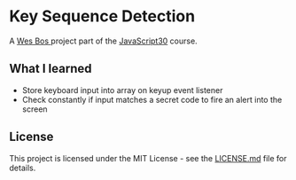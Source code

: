 # Key Sequence Detection

A [Wes Bos ](http://wesbos.com/) project part of the [JavaScript30](https://javascript30.com/) course.

## What I learned

* Store keyboard input into array on keyup event listener
* Check constantly if input matches a secret code to fire an alert into the screen

## License

This project is licensed under the MIT License - see the [LICENSE.md](LICENSE.md) file for details.